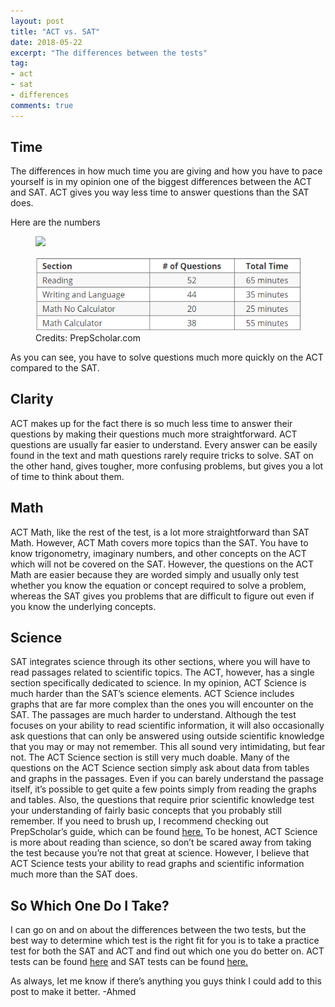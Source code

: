 ```yaml
---
layout: post
title: "ACT vs. SAT"
date: 2018-05-22
excerpt: "The differences between the tests"
tag:
- act
- sat
- differences
comments: true
---
```



## Time

The differences in how much time you are giving and how you have to pace yourself is in my opinion one of the biggest differences between the ACT and SAT. ACT gives you way less time to answer questions than the SAT does.

Here are the numbers

<figure>
    <a href="https://github.com/36ACT/MyPicture/upload?raw=true"><img src="https://github.com/36ACT/MyPicture/upload?raw=true"></a>
</figure>


<figure>
    <a href= "https://github.com/36ACT/MyPicture/blob/master/Capture.PNG?raw=true"><img src= "https://github.com/36ACT/MyPicture/blob/master/Capture.PNG?raw=true"></a>
    <figcaption>Credits: PrepScholar.com</figcaption>
    </figure>

As you can see, you have to solve questions much more quickly on the ACT compared to the SAT.

## Clarity
ACT makes up for the fact there is so much less time to answer their questions by making their questions much more straightforward. ACT questions are usually far easier to understand. Every answer can be easily found in the text and math questions rarely require tricks to solve. SAT on the other hand, gives tougher, more confusing problems, but gives you a lot of time to think about them.

## Math
ACT Math, like the rest of the test, is a lot more straightforward than SAT Math. However, ACT Math covers more topics than the SAT. You have to know trigonometry, imaginary numbers, and other concepts on the ACT which will not be covered on the SAT. However, the questions on the ACT Math are easier because they are worded simply and usually only test whether you know the equation or concept required to solve a problem, whereas the SAT gives you problems that are difficult to figure out even if you know the underlying concepts. 

## Science
SAT integrates science through its other sections, where you will have to read passages related to scientific topics. The ACT, however, has a single section specifically dedicated to science. In my opinion, ACT Science is much harder than the SAT’s science elements. ACT Science includes graphs that are far more complex than the ones you will encounter on the SAT. The passages are much harder to understand. Although the test focuses on your ability to read scientific information, it will also occasionally ask questions that can only be answered using outside scientific knowledge that you may or may not remember. 
This all sound very intimidating, but fear not. The ACT Science section is still very much doable. Many of the questions on the ACT Science section simply ask about data from tables and graphs in the passages. Even if you can barely understand the passage itself, it’s possible to get quite a few points simply from reading the graphs and tables.
Also, the questions that require prior scientific knowledge test your understanding of fairly basic concepts that you probably still remember. If you need to brush up, I recommend checking out PrepScholar’s guide, which can be found <a href= https://blog.prepscholar.com/the-only-actual-science-you-have-to-know-for-act-science >here.</a>
To be honest, ACT Science is more about reading than science, so don’t be scared away from taking the test because you’re not that great at science. However, I believe that ACT Science tests your ability to read graphs and scientific information much more than the SAT does.

## So Which One Do I Take?
I can go on and on about the differences between the two tests, but the best way to determine which test is the right fit for you is to take a practice test for both the SAT and ACT and find out which one you do better on. ACT tests can be found <a href = https://blog.prepscholar.com/complete-official-act-practice-tests-free-links>here</a> and SAT tests can be found <a href=https://blog.prepscholar.com/complete-official-sat-practice-tests-free-links>here.</a>

As always, let me know if there’s anything you guys think I could add to this post to make it better.
-Ahmed


